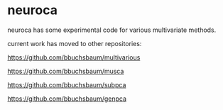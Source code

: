 neuroca
========

neuroca has some experimental code for various multivariate methods. 

current work has moved to other repositories:

https://github.com/bbuchsbaum/multivarious

https://github.com/bbuchsbaum/musca

https://github.com/bbuchsbaum/subpca

https://github.com/bbuchsbaum/genpca




